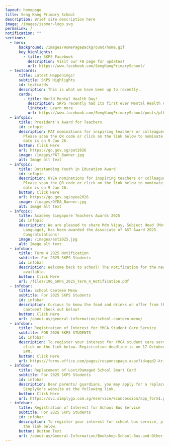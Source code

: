 ```yaml
---
layout: homepage
title: Seng Kang Primary School
description: Brief site description here
image: /images/isomer-logo.svg
permalink: /
notification: ""
sections:
  - hero:
      background: /images/HomePageBackground/home.gif
      key_highlights:
        - title: SKPS Facebook
          description: Visit our FB page for updates!
          url: https://www.facebook.com/SengKangPrimarySchool/
  - textcards:
      title: Latest Happenings!
      subtitle: SKPS Highlights
      id: textcards
      description: This is what we have been up to recently.
      cards:
        - title: World Mental Health Day!
          description: SKPS recently had its first ever Mental Health Awareness Roadshow!
          linktext: Learn more
          url: https://www.facebook.com/SengKangPrimarySchool/posts/pfbid0fGghmvfEJbCoq3jHjZne4D1nfkHr2XvsNHEa7uhqEhzL2uDUYyZFKwSRwWoRxaJPl
  - infopic:
      title: President's Award for Teachers
      id: infopic
      description: PAT nominations for inspiring teachers or colleagues are now open!
        Please scan the QR code or click on the link below to nominate. Closing
        date is on 9 Jan 26.
      button: Click Here
      url: https://go.gov.sg/pat2026
      image: /images/PAT_Banner.jpg
      alt: Image alt text
  - infopic:
      title: Outstanding Youth in Education Award
      id: infopic
      description: OYEA nominations for inspiring teachers or colleagues are now open!
        Please scan the QR code or click on the link below to nominate. Closing
        date is on 9 Jan 26.
      button: Click Here
      url: https://go.gov.sg/oyea2026
      image: /images/OYEA_Banner.jpg
      alt: Image alt text
  - infopic:
      title: Academy Singapore Teachers Awards 2025
      id: infopic
      description: We are pleased to share Mdm Vijay, Subject Head (Mother Tongue
        Language), has been awarded the Associate of AST Award 2025.
        Congratulations!
      image: /images/ast2025.jpg
      alt: Image alt text
  - infobar:
      title: Term 4 2025 Notification
      subtitle: For 2025 SKPS Students
      id: infobar
      description: Welcome back to school! The notification for the new term is now
        available.
      button: Click Here
      url: /files/196_SKPS_2025_Term_4_Notification.pdf
  - infobar:
      title: School Canteen Menu
      subtitle: For 2025 SKPS Students
      id: infobar
      description: Curious to know the food and drinks on offer from the school
        canteen? Check out below!
      button: Click Here
      url: /about-us/general-information/school-canteen-menu/
  - infobar:
      title: Registration of Interest for YMCA Student Care Service
      subtitle: FOR 2026 SKPS STUDENTS
      id: infobar
      description: To register your interest for YMCA student care service, please
        click on the link below. Registration deadline is on 17 October 2025 at
        5PM.
      button: Click Here
      url: https://forms.office.com/pages/responsepage.aspx?id=qqd2-kriRkyOG3Jmmasem5kk0cKmd05Crcc6rA2tY-BUNDVTMlM2OFo5SzNFS1RKVlEzT0xGVjJKSS4u&route=shorturl
  - infobar:
      title: Replacement of Lost/Damaged School Smart Card
      subtitle: For 2025 SKPS Students
      id: infobar
      description: Dear parents/ guardians, you may apply for a replacement card via
        SimplyGo's website at the following link.
      button: Click Here
      url: https://svc.simplygo.com.sg/eservice/econcession/app_form1.php?app_type=2
  - infobar:
      title: Registration of Interest for School Bus Service
      subtitle: For 2025 SKPS Students
      id: infobar
      description: To register your interest for school bus service, please click on
        the link below.
      button: Button Text
      url: /about-us/General-Information/Bookshop-School-Bus-and-Other-Services/
---
```

